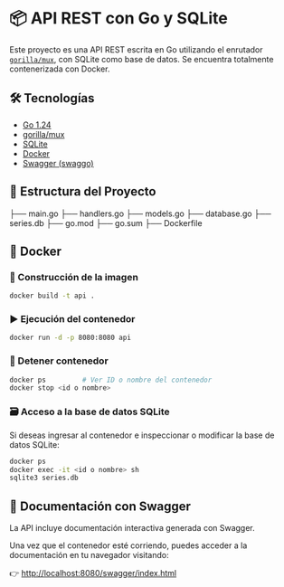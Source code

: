 # 📦 API REST con Go y SQLite

Este proyecto es una API REST escrita en Go utilizando el enrutador [`gorilla/mux`](https://github.com/gorilla/mux), con SQLite como base de datos. Se encuentra totalmente contenerizada con Docker.

## 🛠️ Tecnologías

- [Go 1.24](https://go.dev/)
- [gorilla/mux](https://github.com/gorilla/mux)
- [SQLite](https://www.sqlite.org/index.html)
- [Docker](https://www.docker.com/)
- [Swagger (swaggo)](https://github.com/swaggo/swag)

## 📁 Estructura del Proyecto

├── main.go
├── handlers.go
├── models.go
├── database.go
├── series.db
├── go.mod
├── go.sum
├── Dockerfile

## 🐳 Docker

### 🧱 Construcción de la imagen

```bash
docker build -t api .
```

### ▶️ Ejecución del contenedor

```bash
docker run -d -p 8080:8080 api
```

### 🛑 Detener contenedor

```bash
docker ps         # Ver ID o nombre del contenedor
docker stop <id o nombre>
```

### 🗃️ Acceso a la base de datos SQLite
Si deseas ingresar al contenedor e inspeccionar o modificar la base de datos SQLite:
```bash
docker ps
docker exec -it <id o nombre> sh
sqlite3 series.db
```

## 📄 Documentación con Swagger

La API incluye documentación interactiva generada con Swagger.

Una vez que el contenedor esté corriendo, puedes acceder a la documentación en tu navegador visitando:

👉 [http://localhost:8080/swagger/index.html](http://localhost:8080/swagger/index.html)
